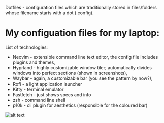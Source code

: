 Dotfiles - configuration files which are traditionally stored in files/folders whose filename starts with a dot (.config).

# My configuation files for my laptop:

List of technologies:
- Neovim - extensible command line text editor, the config file includes plugins and themes,
- Hyprland - highly customizable window tiler; automatically divides windows into perfect sections (shown in screenshots),
- Waybar - again, a customizable bar (you see the pattern by now?),
- Rofi - a light application launcher
- Kitty - terminal emulator
- Fastfetch - just shows specs and info
- zsh - command line shell
- p10k - cli plugin for aesthetics (responsible for the coloured bar)

![alt text](http://github.com/c6rg0/Dotfiles/Pictures/example1.png)

